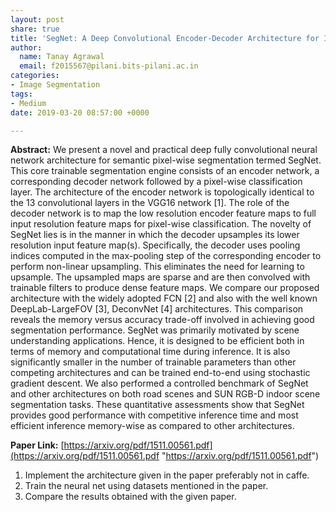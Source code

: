 ```yaml
---
layout: post
share: true
title: 'SegNet: A Deep Convolutional Encoder-Decoder Architecture for Image Segmentation'
author:
  name: Tanay Agrawal
  email: f2015567@pilani.bits-pilani.ac.in
categories:
- Image Segmentation
tags:
- Medium
date: 2019-03-20 08:57:00 +0000

---
```

**Abstract:** We present a novel and practical deep fully convolutional neural network architecture for semantic pixel-wise segmentation termed SegNet. This core trainable segmentation engine consists of an encoder network, a corresponding decoder network followed by a pixel-wise classification layer. The architecture of the encoder network is topologically identical to the 13 convolutional layers in the VGG16 network \[1\]. The role of the decoder network is to map the low resolution encoder feature maps to full input resolution feature maps for pixel-wise classification. The novelty of SegNet lies is in the manner in which the decoder upsamples its lower resolution input feature map(s). Specifically, the decoder uses pooling indices computed in the max-pooling step of the corresponding encoder to perform non-linear upsampling. This eliminates the need for learning to upsample. The upsampled maps are sparse and are then convolved with trainable filters to produce dense feature maps. We compare our proposed architecture with the widely adopted FCN \[2\] and also with the well known DeepLab-LargeFOV \[3\], DeconvNet \[4\] architectures. This comparison reveals the memory versus accuracy trade-off involved in achieving good segmentation performance. SegNet was primarily motivated by scene understanding applications. Hence, it is designed to be efficient both in terms of memory and computational time during inference. It is also significantly smaller in the number of trainable parameters than other competing architectures and can be trained end-to-end using stochastic gradient descent. We also performed a controlled benchmark of SegNet and other architectures on both road scenes and SUN RGB-D indoor scene segmentation tasks. These quantitative assessments show that SegNet provides good performance with competitive inference time and most efficient inference memory-wise as compared to other architectures.

**Paper Link:** [https://arxiv.org/pdf/1511.00561.pdf](https://arxiv.org/pdf/1511.00561.pdf "https://arxiv.org/pdf/1511.00561.pdf")

1. Implement the architecture given in the paper preferably not in caffe.
2. Train the neural net using datasets mentioned in the paper.
3. Compare the results obtained with the given paper.